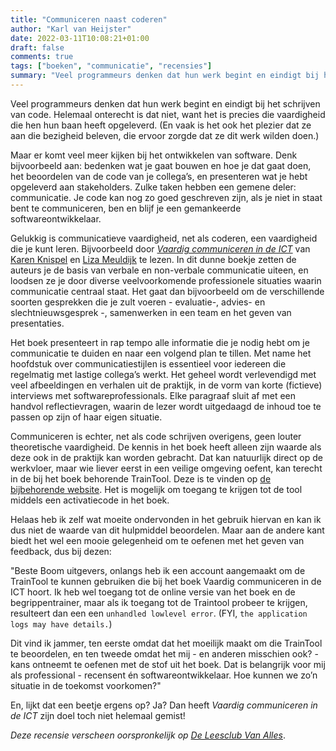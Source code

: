 ```yaml
---
title: "Communiceren naast coderen"
author: "Karl van Heijster"
date: 2022-03-11T10:08:21+01:00
draft: false
comments: true
tags: ["boeken", "communicatie", "recensies"]
summary: "Veel programmeurs denken dat hun werk begint en eindigt bij het schrijven van code. Helemaal onterecht is dat niet, want het is precies die vaardigheid die hen hun baan heeft opgeleverd. Maar er komt veel meer kijken bij het ontwikkelen van software. Denk bijvoorbeeld aan: bedenken wat je gaat bouwen en hoe je dat gaat doen, het beoordelen van de code van je collega’s, en presenteren wat je hebt opgeleverd aan stakeholders. Zulke taken hebben een gemene deler: communicatie."
---
```


Veel programmeurs denken dat hun werk begint en eindigt bij het schrijven van code. Helemaal onterecht is dat niet, want het is precies die vaardigheid die hen hun baan heeft opgeleverd. (En vaak is het ook het plezier dat ze aan die bezigheid beleven, die ervoor zorgde dat ze dit werk wilden doen.) 


Maar er komt veel meer kijken bij het ontwikkelen van software. Denk bijvoorbeeld aan: bedenken wat je gaat bouwen en hoe je dat gaat doen, het beoordelen van de code van je collega’s, en presenteren wat je hebt opgeleverd aan stakeholders. Zulke taken hebben een gemene deler: communicatie. Je code kan nog zo goed geschreven zijn, als je niet in staat bent te communiceren, ben en blijf je een gemankeerde softwareontwikkelaar.


Gelukkig is communicatieve vaardigheid, net als coderen, een vaardigheid die je kunt leren. Bijvoorbeeld door [*Vaardig communiceren in de ICT*](https://www.boomhogeronderwijs.nl/product/100-10159_Vaardig-communiceren-in-de-ICT-1e-druk-incl-TrainTool) van [Karen Knispel](http://www.karenknispel.nl/) en [Liza Meuldijk](https://www.linkedin.com/in/lizameuldijk/) te lezen. In dit dunne boekje zetten de auteurs je de basis van verbale en non-verbale communicatie uiteen, en loodsen ze je door diverse veelvoorkomende professionele situaties waarin communicatie centraal staat. Het gaat dan bijvoorbeeld om de verschillende soorten gesprekken die je zult voeren - evaluatie-, advies- en slechtnieuwsgesprek -, samenwerken in een team en het geven van presentaties.


Het boek presenteert in rap tempo alle informatie die je nodig hebt om je communicatie te duiden en naar een volgend plan te tillen. Met name het hoofdstuk over communicatiestijlen is essentieel voor iedereen die regelmatig met lastige collega’s werkt. Het geheel wordt verlevendigd met veel afbeeldingen en verhalen uit de praktijk, in de vorm van korte (fictieve) interviews met softwareprofessionals. Elke paragraaf sluit af met een handvol reflectievragen, waarin de lezer wordt uitgedaagd de inhoud toe te passen op zijn of haar eigen situatie.


Communiceren is echter, net als code schrijven overigens, geen louter theoretische vaardigheid. De kennis in het boek heeft alleen zijn waarde als deze ook in de praktijk kan worden gebracht. Dat kan natuurlijk direct op de werkvloer, maar wie liever eerst in een veilige omgeving oefent, kan terecht in de bij het boek behorende TrainTool. Deze is te vinden op [de bijbehorende website](www.vaardigcommunicerenindeict.nl/). Het is mogelijk om toegang te krijgen tot de tool middels een activatiecode in het boek. 


Helaas heb ik zelf wat moeite ondervonden in het gebruik hiervan en kan ik dus niet de waarde van dit hulpmiddel beoordelen. Maar aan de andere kant biedt het wel een mooie gelegenheid om te oefenen met het geven van feedback, dus bij dezen:


"Beste Boom uitgevers, onlangs heb ik een account aangemaakt om de TrainTool te kunnen gebruiken die bij het boek Vaardig communiceren in de ICT hoort. Ik heb wel toegang tot de online versie van het boek en de begrippentrainer, maar als ik toegang tot de Traintool probeer te krijgen, resulteert dan een een `unhandled lowlevel error`. (FYI, `the application logs may have details.`) 


Dit vind ik jammer, ten eerste omdat dat het moeilijk maakt om die TrainTool te beoordelen, en ten tweede omdat het mij - en anderen misschien ook? - kans ontneemt te oefenen met de stof uit het boek. Dat is belangrijk voor mij als professional - recensent én softwareontwikkelaar. Hoe kunnen we zo’n situatie in de toekomst voorkomen?"


En, lijkt dat een beetje ergens op? Ja? Dan heeft *Vaardig communiceren in de ICT* zijn doel toch niet helemaal gemist!


*Deze recensie verscheen oorspronkelijk op [De Leesclub Van Alles](https://deleesclubvanalles.nl/)*.
